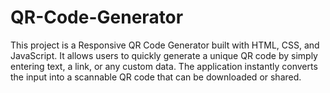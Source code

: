 # QR-Code-Generator
This project is a Responsive QR Code Generator built with HTML, CSS, and JavaScript. It allows users to quickly generate a unique QR code by simply entering text, a link, or any custom data. The application instantly converts the input into a scannable QR code that can be downloaded or shared.
